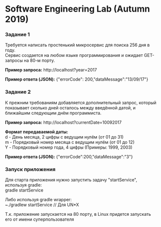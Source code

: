 # Software Engineering Lab (Autumn 2019)

### Задание 1

Требуется написать простенький микросервис для поиска 256 дня в году. <br>
Сервис создается на любом языке программирования и ожидает GET-запросы на 80-м
порту.

<b>Пример запроса:</b> http://localhost?year=2017

<b>Пример ответа (JSON):</b> {"errorCode": 200,"dataMessage":"13/09/17"}

### Задание 2

К прежним требованиям добавляется дополнительный запрос, который показывает
сколько дней осталось между введённой датой, и ближайшим следующим днём
программиста.

<b>Пример запроса:</b> http://localhost?currentDate=10092017

<b>Формат передаваемой даты:</b><br>
d - День месяца, 2 цифры с ведущим нулём (от 01 до 31)<br>
m - Порядковый номер месяца с ведущим нулём (от 01 до 12)<br>
Y - Порядковый номер года, 4 цифры (Примеры: 1999, 2003)<br>

<b>Пример ответа (JSON):</b> {"errorCode":200,"dataMessage":"3"}

### Запуск приложения

Для старта приложения нужно запустить задачу "startService", используя gradle:<br>
gradle startService

Либо используя gradle wrapper:<br>
~./gradlew startService // Для UN*X<br>

Т.к. приложение запускается на 80 порту, в Linux придется запускать его от 
имени суперпользователя 
